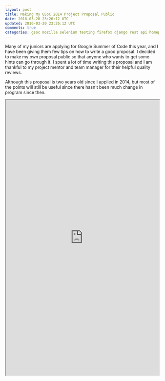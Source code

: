 ```yaml
---
layout: post
title: Making My GSoC 2014 Project Proposal Public
date: 2016-03-20 23:26:12 UTC
updated: 2016-03-20 23:26:12 UTC
comments: true
categories: gsoc mozilla selenium testing firefox django rest api homepage
---
```


Many of my juniors are applying for Google Summer of Code this year, and I have been giving them few tips on how to write a good proposal. I decided to make my own proposal public so that anyone who wants to get some hints can go through it. I spent a lot of time writing this proposal and I am thankful to my project mentor and team manager for their helpful quality reviews.

Although this proposal is two years old since I applied in 2014, but most of the points will still be useful since there hasn't been much change in program since then.

<iframe src="https://drive.google.com/file/d/0B49J04vfEogldmpoMjZOdlVqcFE/preview" width="100%" height="900"></iframe>
